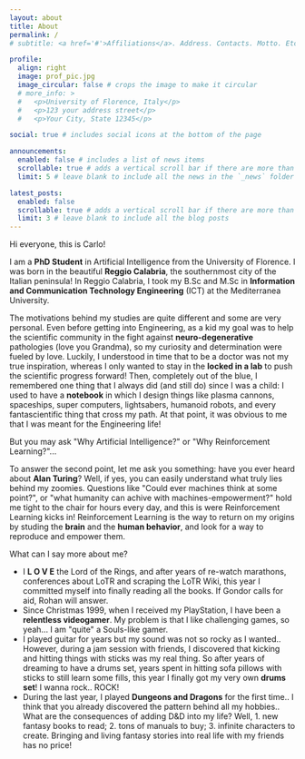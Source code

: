 ```yaml
---
layout: about
title: About
permalink: /
# subtitle: <a href='#'>Affiliations</a>. Address. Contacts. Motto. Etc.

profile:
  align: right
  image: prof_pic.jpg
  image_circular: false # crops the image to make it circular
  # more_info: >
  #   <p>University of Florence, Italy</p>
  #   <p>123 your address street</p>
  #   <p>Your City, State 12345</p>

social: true # includes social icons at the bottom of the page

announcements:
  enabled: false # includes a list of news items
  scrollable: true # adds a vertical scroll bar if there are more than 3 news items
  limit: 5 # leave blank to include all the news in the `_news` folder

latest_posts:
  enabled: false
  scrollable: true # adds a vertical scroll bar if there are more than 3 new posts items
  limit: 3 # leave blank to include all the blog posts
---
```


Hi everyone, this is Carlo!

I am a **PhD Student** in Artificial Intelligence from the University of Florence.
I was born in the beautiful **Reggio Calabria**, the southernmost city of the Italian peninsula!
In Reggio Calabria, I took my B.Sc and M.Sc in **Information and Communication Technology Engineering** (ICT) at the Mediterranea University. 
<!-- This path lead me through the foundations of Computer Science, Electronics and Physics to get a holistic understanding of what the information is and what we could do. -->
<!-- During the first year of M.Sc I took a course about **Artificial Intelligence**... and you can easily understand how things went after that! -->

The motivations behind my studies are quite different and some are very personal.
Even before getting into Engineering, as a kid my goal was to help the scientific community in the fight against **neuro-degenerative** pathologies (love you Grandma), so my curiosity and determination were fueled by love.
Luckily, I understood in time that to be a doctor was not my true inspiration, whereas I only wanted to stay in the **locked in a lab** to push the scientific progress forward!
Then, completely out of the blue, I remembered one thing that I always did (and still do) since I was a child: I used to have a **notebook** in which I design things like plasma cannons, spaceships, super computers, lightsabers, humanoid robots, and every fantascientific thing that cross my path. At that point, it was obvious to me that I was meant for the Engineering life!

But you may ask "Why Artificial Intelligence?" or "Why Reinforcement Learning?"...
<!-- AI, in general, is the perfect match across all my interests.
We can apply AI to almost every aspect of our life, and if there are some that still are not "**AI-ed**" we are working on how to do that! The idea that we may not even be at the beginning of the AI era gives me "zoomies" every time! -->
To answer the second point, let me ask you something: have you ever heard about **Alan Turing**? Well, if yes, you can easily understand what truly lies behind my zoomies. Questions like "Could ever machines think at some point?", or "what humanity can achive with machines-empowerment?" hold me tight to the chair for hours every day, and this is were Reinforcement Learning kicks in!
Reinforcement Learning is the way to return on my origins by studing the **brain** and the **human behavior**, and look for a way to reproduce and empower them.
  <!-- , in general, to add a little brick into the history of mankind.
It has been demonstrated as one of the most complex learning processes but also one of the most powerful!
Humans and animals are guided by Reinforcement Learning even though we still do not know what is the true **Reward Function**... -->

What can I say more about me?
- I **L O V E** the Lord of the Rings, and after years of re-watch marathons, conferences about LoTR and scraping the LoTR Wiki, this year I committed myself into finally reading all the books. If Gondor calls for aid, Rohan will answer.
- Since Christmas 1999, when I received my PlayStation, I have been a **relentless videogamer**. My problem is that I like challenging games, so yeah... I am "quite" a Souls-like gamer.
- I played guitar for years but my sound was not so rocky as I wanted.. However, during a jam session with friends, I discovered that kicking and hitting things with sticks was my real thing. So after years of dreaming to have a drums set, years spent in hitting sofa pillows with sticks to still learn some fills, this year I finally got my very own **drums set**! I wanna rock.. ROCK!
- During the last year, I played **Dungeons and Dragons** for the first time.. I think that you already discovered the pattern behind all my hobbies.. What are the consequences of adding D&D into my life? Well, 1. new fantasy books to read; 2. tons of manuals to buy; 3. infinite characters to create. Bringing and living fantasy stories into real life with my friends has no price!








